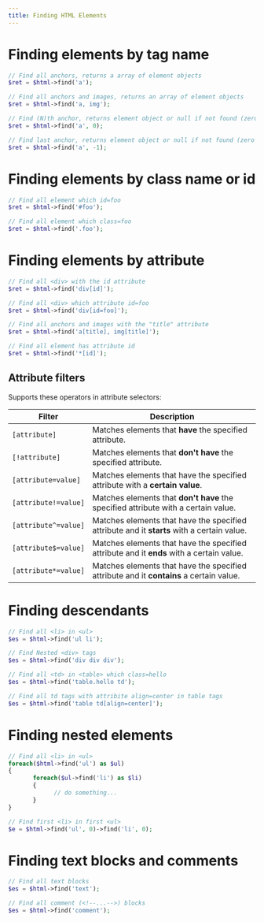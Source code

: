 ```yaml
---
title: Finding HTML Elements
---
```


# Finding elements by tag name

```php
// Find all anchors, returns a array of element objects
$ret = $html->find('a');

// Find all anchors and images, returns an array of element objects
$ret = $html->find('a, img');

// Find (N)th anchor, returns element object or null if not found (zero based)
$ret = $html->find('a', 0);

// Find last anchor, returns element object or null if not found (zero based)
$ret = $html->find('a', -1);
```

# Finding elements by class name or id

```php
// Find all element which id=foo
$ret = $html->find('#foo');

// Find all element which class=foo
$ret = $html->find('.foo');
```

# Finding elements by attribute

```php
// Find all <div> with the id attribute
$ret = $html->find('div[id]');

// Find all <div> which attribute id=foo
$ret = $html->find('div[id=foo]');

// Find all anchors and images with the "title" attribute
$ret = $html->find('a[title], img[title]');

// Find all element has attribute id
$ret = $html->find('*[id]');
```

## Attribute filters

Supports these operators in attribute selectors:

Filter | Description |
-----|-----------|
`[attribute]` | Matches elements that **have** the specified attribute.
`[!attribute]` | Matches elements that **don't have** the specified attribute.
`[attribute=value]` | Matches elements that have the specified attribute with a **certain value**.
`[attribute!=value]` | Matches elements that **don't have** the specified attribute with a certain value.
`[attribute^=value]` | Matches elements that have the specified attribute and it **starts** with a certain value.
`[attribute$=value]` | Matches elements that have the specified attribute and it **ends** with a certain value.
`[attribute*=value]` | Matches elements that have the specified attribute and it **contains** a certain value.

# Finding descendants

```php
// Find all <li> in <ul>
$es = $html->find('ul li');

// Find Nested <div> tags
$es = $html->find('div div div');

// Find all <td> in <table> which class=hello
$es = $html->find('table.hello td');

// Find all td tags with attribite align=center in table tags
$es = $html->find('table td[align=center]');
```

# Finding nested elements

```php
// Find all <li> in <ul>
foreach($html->find('ul') as $ul)
{
       foreach($ul->find('li') as $li)
       {
             // do something...
       }
}

// Find first <li> in first <ul>
$e = $html->find('ul', 0)->find('li', 0);
```

# Finding text blocks and comments

```php
// Find all text blocks
$es = $html->find('text');

// Find all comment (<!--...-->) blocks
$es = $html->find('comment');
```